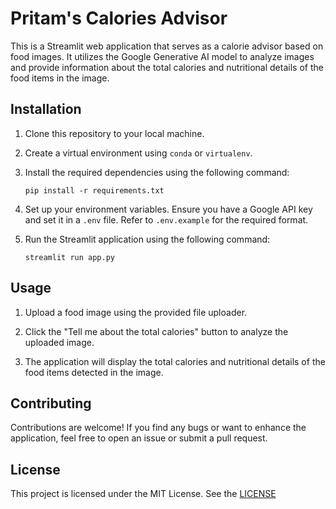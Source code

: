 
# Pritam's Calories Advisor

This is a Streamlit web application that serves as a calorie advisor based on food images. It utilizes the Google Generative AI model to analyze images and provide information about the total calories and nutritional details of the food items in the image.

## Installation

1. Clone this repository to your local machine.

2. Create a virtual environment using `conda` or `virtualenv`.

3. Install the required dependencies using the following command:

   ```
   pip install -r requirements.txt
   ```

4. Set up your environment variables. Ensure you have a Google API key and set it in a `.env` file. Refer to `.env.example` for the required format.

5. Run the Streamlit application using the following command:

   ```
   streamlit run app.py
   ```

## Usage

1. Upload a food image using the provided file uploader.

2. Click the "Tell me about the total calories" button to analyze the uploaded image.

3. The application will display the total calories and nutritional details of the food items detected in the image.

## Contributing

Contributions are welcome! If you find any bugs or want to enhance the application, feel free to open an issue or submit a pull request.

## License

This project is licensed under the MIT License. See the [LICENSE](LICENSE)
